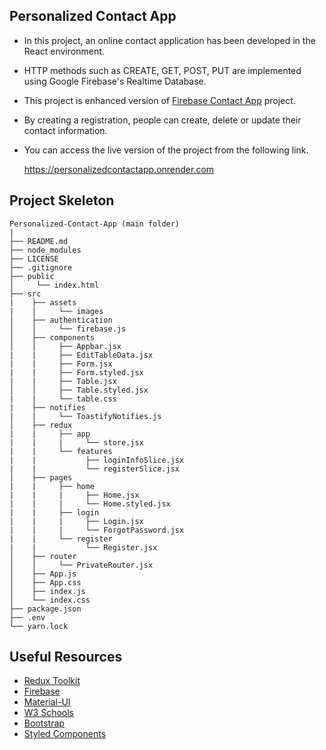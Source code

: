 ## Personalized Contact App

* In this project, an online contact application has been developed in the React environment.
* HTTP methods such as CREATE, GET, POST, PUT are implemented using Google Firebase's Realtime Database.
* This project is enhanced version of [Firebase Contact App](https://github.com/kerimmstfdemir/Firebase-Contact-App) project.
* By creating a registration, people can create, delete or update their contact information.
* You can access the live version of the project from the following link.

  https://personalizedcontactapp.onrender.com

## Project Skeleton

```
Personalized-Contact-App (main folder)
|
├── README.md 
├── node_modules
├── LICENSE
├── .gitignore     
├── public
│     └── index.html
├── src
|    ├── assets
|    |     └── images
│    ├── authentication
│    │     └── firebase.js
│    ├── components
│    │     ├── Appbar.jsx
|    |     ├── EditTableData.jsx
|    |     ├── Form.jsx
|    |     ├── Form.styled.jsx
|    |     ├── Table.jsx
│    │     ├── Table.styled.jsx
|    |     └── table.css
|    ├── notifies
|    |     └── ToastifyNotifies.js
│    ├── redux
|    |     ├── app
|    |     |     └── store.jsx
|    |     └── features
|    |           ├── loginInfoSlice.jsx
|    |           └── registerSlice.jsx
│    ├── pages
|    |     ├── home
|    |     |     ├── Home.jsx
|    |     |     └── Home.styled.jsx
|    |     ├── login
|    |     |     ├── Login.jsx
|    |     |     └── ForgotPassword.jsx
|    |     └── register
|    |           └── Register.jsx
│    ├── router
│    │     └── PrivateRouter.jsx
│    ├── App.js
│    ├── App.css
│    ├── index.js
│    └── index.css
├── package.json
├── .env
└── yarn.lock
```

## Useful Resources

- [Redux Toolkit](https://redux-toolkit.js.org/)
- [Firebase](https://firebase.google.com/)
- [Material-UI](https://mui.com/)
- [W3 Schools](https://www.w3schools.com/)
- [Bootstrap](https://getbootstrap.com/)
- [Styled Components](https://styled-components.com/)